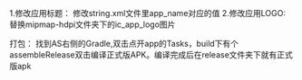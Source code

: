 1.修改应用标题：
修改string.xml文件里app_name对应的值
2.修改应用LOGO:
替换mipmap-hdpi文件夹下的ic_app_logo图片

打包：
找到AS右侧的Gradle,双击点开app的Tasks，build下有个assembleRelease双击编译正式版APK。编译完成后在release文件夹下就有正式版apk
